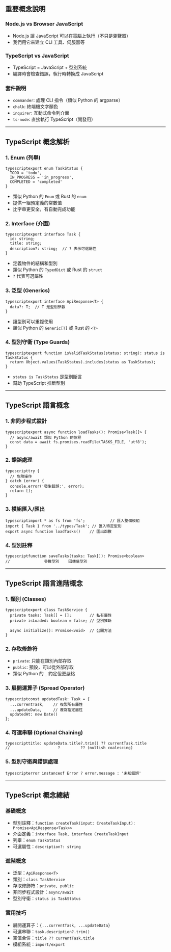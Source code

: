 ## 重要概念說明
### Node.js vs Browser JavaScript
* Node.js 讓 JavaScript 可以在電腦上執行（不只是瀏覽器）
* 我們用它來建立 CLI 工具、伺服器等

### TypeScript vs JavaScript
* TypeScript = JavaScript + 型別系統
* 編譯時會檢查錯誤，執行時轉換成 JavaScript

### 套件說明
* `commander`: 處理 CLI 指令（類似 Python 的 argparse）
* `chalk`: 終端機文字顏色
* `inquirer`: 互動式命令列介面
* `ts-node`: 直接執行 TypeScript（開發用）

---

## TypeScript 概念解析
### 1. Enum (列舉)

```code=
typescriptexport enum TaskStatus {
  TODO = 'todo',
  IN_PROGRESS = 'in_progress', 
  COMPLETED = 'completed'
}
```

* 類似 Python 的 `Enum` 或 Rust 的 `enum`
* 提供一組預定義的常數值
* 比字串更安全，有自動完成功能

### 2. Interface (介面)
```code=
typescriptexport interface Task {
  id: string;
  title: string;
  description?: string;  // ? 表示可選屬性
}
```

* 定義物件的結構和型別
* 類似 Python 的 `TypedDict` 或 Rust 的 `struct`
* `?` 代表可選屬性

### 3. 泛型 (Generics)
```code=
typescriptexport interface ApiResponse<T> {
  data?: T;  // T 是型別參數
}
```

* 讓型別可以重複使用
* 類似 Python 的 `Generic[T]` 或 Rust 的 `<T>`

### 4. 型別守衛 (Type Guards)
```code=
typescriptexport function isValidTaskStatus(status: string): status is TaskStatus {
  return Object.values(TaskStatus).includes(status as TaskStatus);
}
```

* `status is TaskStatus` 是型別斷言
* 幫助 TypeScript 推斷型別

--- 

## TypeScript 語言概念
### 1. 非同步程式設計
```code=
typescriptexport async function loadTasks(): Promise<Task[]> {
  // async/await 類似 Python 的協程
  const data = await fs.promises.readFile(TASKS_FILE, 'utf8');
}
```

### 2. 錯誤處理
```code=
typescripttry {
  // 危險操作
} catch (error) {
  console.error('發生錯誤:', error);
  return [];
}
```

### 3. 模組匯入/匯出
```code=
typescriptimport * as fs from 'fs';           // 匯入整個模組
import { Task } from '../types/Task'; // 匯入特定型別
export async function loadTasks()    // 匯出函數
```

### 4. 型別註釋
```code=
typescriptfunction saveTasks(tasks: Task[]): Promise<boolean>
//               參數型別    回傳值型別
```

---

## TypeScript 語言進階概念
### 1. 類別 (Classes)
```code=
typescriptexport class TaskService {
  private tasks: Task[] = [];        // 私有屬性
  private isLoaded: boolean = false; // 型別推斷
  
  async initialize(): Promise<void>  // 公開方法
}
```

### 2. 存取修飾符

* `private`: 只能在類別內部存取
* `public`: 預設，可以從外部存取
* 類似 Python 的 `_` 約定但更嚴格

### 3. 展開運算子 (Spread Operator)
```code=
typescriptconst updatedTask: Task = {
  ...currentTask,    // 複製所有屬性
  ...updateData,     // 覆寫指定屬性
  updatedAt: new Date()
};
```

### 4. 可選串聯 (Optional Chaining)
```code=
typescripttitle: updateData.title?.trim() ?? currentTask.title
//                     ?         ?? (nullish coalescing)
```

### 5. 型別守衛與錯誤處理
```code=
typescripterror instanceof Error ? error.message : '未知錯誤'
```
---

## TypeScript 概念總結
### 基礎概念

* 型別註釋：`function createTask(input: CreateTaskInput): Promise<ApiResponse<Task>>`
* 介面定義：`interface Task, interface CreateTaskInput`
* 列舉：`enum TaskStatus`
* 可選屬性：`description?: string`

### 進階概念

* 泛型：`ApiResponse<T>`
* 類別：`class TaskService`
* 存取修飾符：`private, public`
* 非同步程式設計：`async/await`
* 型別守衛：`status is TaskStatus`

### 實用技巧

* 展開運算子：`{...currentTask, ...updateData}`
* 可選串聯：`task.description?.trim()`
* 空值合併：`title ?? currentTask.title`
* 模組系統：`import/export`
